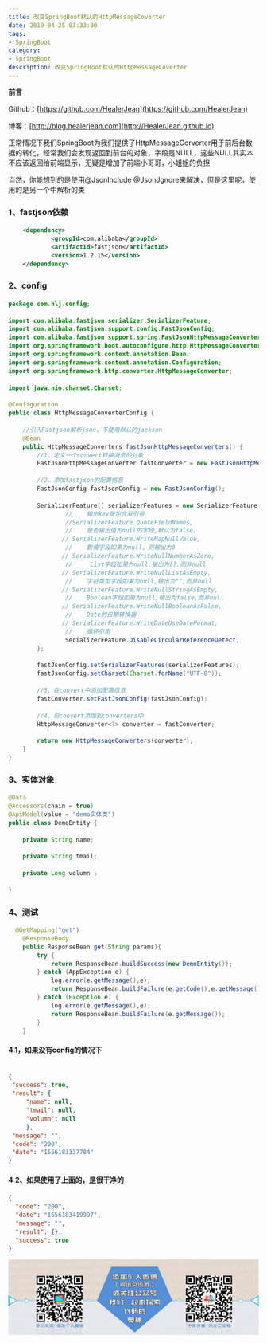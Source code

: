 ```yaml
---
title: 改变SpringBoot默认的HttpMessageCoverter
date: 2019-04-25 03:33:00
tags: 
- SpringBoot
category: 
- SpringBoot
description: 改变SpringBoot默认的HttpMessageCoverter
---
```


**前言**     

 Github：[https://github.com/HealerJean](https://github.com/HealerJean)         

 博客：[http://blog.healerjean.com](http://HealerJean.github.io)          



正常情况下我们SpringBoot为我们提供了HttpMessageCorverter用于前后台数据的转化，经常我们会发现返回到前台的对象，字段是NULL，这些NULL其实本不应该返回给前端显示，无疑是增加了前端小哥哥，小姐姐的负担    

当然，你能想到的是使用@JsonInclude @JsonJgnore来解决，但是这里呢，使用的是另一个中解析的类   


### 1、fastjson依赖

```xml
    <dependency>
            <groupId>com.alibaba</groupId>
            <artifactId>fastjson</artifactId>
            <version>1.2.15</version>
    </dependency>
```

### 2、config

```java
package com.hlj.config;

import com.alibaba.fastjson.serializer.SerializerFeature;
import com.alibaba.fastjson.support.config.FastJsonConfig;
import com.alibaba.fastjson.support.spring.FastJsonHttpMessageConverter;
import org.springframework.boot.autoconfigure.http.HttpMessageConverters;
import org.springframework.context.annotation.Bean;
import org.springframework.context.annotation.Configuration;
import org.springframework.http.converter.HttpMessageConverter;

import java.nio.charset.Charset;

@Configuration
public class HttpMessageConverterConfig {

    //引入Fastjson解析json，不使用默认的jackson
    @Bean
    public HttpMessageConverters fastJsonHttpMessageConverters() {
        //1、定义一个convert转换消息的对象
        FastJsonHttpMessageConverter fastConverter = new FastJsonHttpMessageConverter();

        //2、添加fastjson的配置信息
        FastJsonConfig fastJsonConfig = new FastJsonConfig();

        SerializerFeature[] serializerFeatures = new SerializerFeature[]{
                //    输出key是包含双引号
                //SerializerFeature.QuoteFieldNames,
                //    是否输出值为null的字段,默认为false。
               // SerializerFeature.WriteMapNullValue,
                //    数值字段如果为null，则输出为0
               // SerializerFeature.WriteNullNumberAsZero,
                //     List字段如果为null,输出为[],而非null
               // SerializerFeature.WriteNullListAsEmpty,
                //    字符类型字段如果为null,输出为"",而非null
               // SerializerFeature.WriteNullStringAsEmpty,
                //    Boolean字段如果为null,输出为false,而非null
               // SerializerFeature.WriteNullBooleanAsFalse,
                //    Date的日期转换器
               // SerializerFeature.WriteDateUseDateFormat,
                //    循环引用
                SerializerFeature.DisableCircularReferenceDetect,
        };

        fastJsonConfig.setSerializerFeatures(serializerFeatures);
        fastJsonConfig.setCharset(Charset.forName("UTF-8"));

        //3、在convert中添加配置信息
        fastConverter.setFastJsonConfig(fastJsonConfig);

        //4、将convert添加到converters中
        HttpMessageConverter<?> converter = fastConverter;

        return new HttpMessageConverters(converter);
    }
}
```



### 3、实体对象

```java
@Data
@Accessors(chain = true)
@ApiModel(value = "demo实体类")
public class DemoEntity {

	private String name;

	private String tmail;

	private Long volumn ;

}

```



### 4、测试

```java
  @GetMapping("get")
    @ResponseBody
    public ResponseBean get(String params){
        try {
            return ResponseBean.buildSuccess(new DemoEntity());
        } catch (AppException e) {
            log.error(e.getMessage(),e);
            return ResponseBean.buildFailure(e.getCode(),e.getMessage());
        } catch (Exception e) {
            log.error(e.getMessage(),e);
            return ResponseBean.buildFailure(e.getMessage());
        }
    }
```



#### 4.1，如果没有config的情况下

```json

{
 "success": true,
 "result": {
     "name": null,
     "tmail": null,
     "volumn": null
     },
 "message": "",
 "code": "200",
 "date": "1556183337784"
}
```



#### 4.2、如果使用了上面的，是很干净的

```json
{
  "code": "200",
  "date": "1556183419997",
  "message": "",
  "result": {},
  "success": true
}
```





![ContactAuthor](https://raw.githubusercontent.com/HealerJean/HealerJean.github.io/master/assets/img/artical_bottom.jpg)



<!-- Gitalk 评论 start  -->

<link rel="stylesheet" href="https://unpkg.com/gitalk/dist/gitalk.css">
<script src="https://unpkg.com/gitalk@latest/dist/gitalk.min.js"></script> 
<div id="gitalk-container"></div>    
 <script type="text/javascript">
    var gitalk = new Gitalk({
		clientID: `1d164cd85549874d0e3a`,
		clientSecret: `527c3d223d1e6608953e835b547061037d140355`,
		repo: `HealerJean.github.io`,
		owner: 'HealerJean',
		admin: ['HealerJean'],
		id: 'rOCW5f8qSPoZUaib',
    });
    gitalk.render('gitalk-container');
</script> 

<!-- Gitalk end -->

